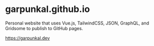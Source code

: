 # garpunkal.github.io

Personal website that uses Vue.js, TailwindCSS, JSON, GraphQL, and Gridsome to publish to GitHub pages.

https://garpunkal.dev
